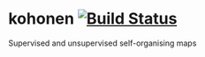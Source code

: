 # kohonen [![Build Status](https://travis-ci.org/rwehrens/kohonen.svg?branch=develop)](https://travis-ci.org/rwehrens/kohonen)


Supervised and unsupervised self-organising maps
